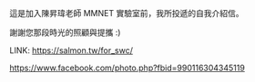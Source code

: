 這是加入陳昇瑋老師 MMNET 實驗室前，我所投遞的自我介紹信。

謝謝您那段時光的照顧與提攜 :)

LINK: https://salmon.tw/for_swc/

https://www.facebook.com/photo.php?fbid=990116304345119